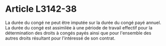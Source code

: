 # Article L3142-38

La durée du congé ne peut être imputée sur la durée du congé payé annuel. La durée du congé est assimilée à une période de travail effectif pour la détermination des droits à congés payés ainsi que pour l'ensemble des autres droits résultant pour l'intéressé de son contrat.

